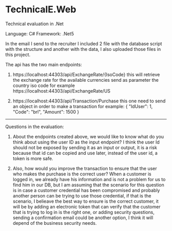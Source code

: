 # TechnicalE.Web 
Technical evaluation in .Net

Language: C#
Framework: .Net5

In the email I send to the recruiter I included 2 file with the database script with the structure and another with the data, I also uploaded those files in this project.

The api has the two main endpoints: 

1. https://localhost:44303/api/ExchangeRate/{IsoCode} 
this will retrieve the exchange rate for the available currencies send as parameter the country iso code for example https://localhost:44303/api/ExchangeRate/US

2. https://localhost:44303/api/Transaction/Purchase
this one need to send an object in order to make a transaction for example:
{
    "IdUser": 1,
    "Code": "brl",
    "Amount": 1500
}

---------------------------------------------------------------------------------

Questions in the evaluation:

1. About the endpoints created above, we would like to know what do you think about using the user ID as the input endpoint?
I think the user Id should not be exposed by sending it as an input or output, it is a risk because that id can be copied and use later, instead of the user id, 
a token is more safe.

2. Also, how would you improve the transaction to ensure that the user who makes the purchase is the correct user?
When a customer is logged in, we already have his information and is not a problem for us to find him in our DB, but I am assuming that the scenario for this question is
in case a customer credential has been compromised and probably another person can be trying to use those credential, if that is the scenario, I belieave the best way to ensure
is the correct customer, it will be by adding an electronic token that can verify that the customer that is trying to log in is the right one, or adding security questions,
sending a confirmation email could be another option, I think it will depend of the business security needs.


